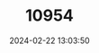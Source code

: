 ---
title: "10954"
category: "Kadarsanomys sodyi"
draft: false
date: 2024-02-22 13:03:50
languages:
  English: ["Sody's Tree Rat", "Javan Bamboo Rat"]
---